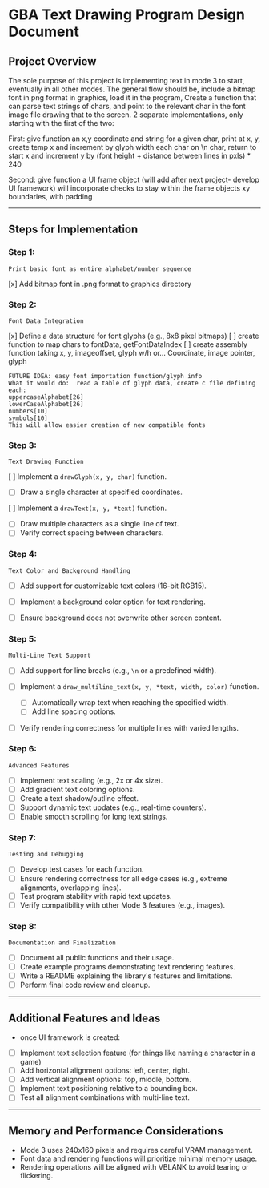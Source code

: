 # GBA Text Drawing Program Design Document

## Project Overview
The sole purpose of this project is implementing text in mode 3 to start, eventually in all other modes.
The general flow should be, include a bitmap font in png format in graphics, load it in the program,
Create a function that can parse text strings of chars, and point to the relevant char in the font image file
drawing that to the screen.
2 separate implementations, only starting with the first of the two:

First:
    give function an x,y coordinate and string 
    for a given char, print at x, y, create temp x and increment by glyph width each char
    on \n char, return to start x and increment y by (font height + distance between lines in pxls) * 240

Second:
    give function a UI frame object (will add after next project- develop UI framework)
    will incorporate checks to stay within the frame objects xy boundaries, with padding

---

## Steps for Implementation

### Step 1:
    Print basic font as entire alphabet/number sequence
[x] Add bitmap font in .png format to graphics directory


### Step 2:
    Font Data Integration
[x] Define a data structure for font glyphs (e.g., 8x8 pixel bitmaps)
[ ] create function to map chars to fontData, getFontDataIndex
[ ] create assembly function taking x, y, imageoffset, glyph w/h
or... Coordinate, image pointer, glyph

    FUTURE IDEA: easy font importation function/glyph info
    What it would do:  read a table of glyph data, create c file defining each: 
    uppercaseAlphabet[26]
    lowerCaseAlphabet[26]
    numbers[10]
    symbols[10]
    This will allow easier creation of new compatible fonts

### Step 3:
    Text Drawing Function
[ ] Implement a `drawGlyph(x, y, char)` function.
- [ ] Draw a single character at specified coordinates.

[ ] Implement a `drawText(x, y, *text)` function.
- [ ] Draw multiple characters as a single line of text.
- [ ] Verify correct spacing between characters.

### Step 4:
    Text Color and Background Handling
- [ ] Add support for customizable text colors (16-bit RGB15).
- [ ] Implement a background color option for text rendering.
- [ ] Ensure background does not overwrite other screen content.


### Step 5: 
    Multi-Line Text Support
- [ ] Add support for line breaks (e.g., `\n` or a predefined width).

- [ ] Implement a `draw_multiline_text(x, y, *text, width, color)` function.
  - [ ] Automatically wrap text when reaching the specified width.
  - [ ] Add line spacing options.

- [ ] Verify rendering correctness for multiple lines with varied lengths.


### Step 6:
    Advanced Features
- [ ] Implement text scaling (e.g., 2x or 4x size).
- [ ] Add gradient text coloring options.
- [ ] Create a text shadow/outline effect.
- [ ] Support dynamic text updates (e.g., real-time counters).
- [ ] Enable smooth scrolling for long text strings.

### Step 7:
    Testing and Debugging
- [ ] Develop test cases for each function.
- [ ] Ensure rendering correctness for all edge cases (e.g., extreme alignments, overlapping lines).
- [ ] Test program stability with rapid text updates.
- [ ] Verify compatibility with other Mode 3 features (e.g., images).

### Step 8:
    Documentation and Finalization
- [ ] Document all public functions and their usage.
- [ ] Create example programs demonstrating text rendering features.
- [ ] Write a README explaining the library's features and limitations.
- [ ] Perform final code review and cleanup.

---

## Additional Features and Ideas
- once UI framework is created:
- [ ] Implement text selection feature (for things like naming a character in a game)
- [ ] Add horizontal alignment options: left, center, right.
- [ ] Add vertical alignment options: top, middle, bottom.
- [ ] Implement text positioning relative to a bounding box.
- [ ] Test all alignment combinations with multi-line text.

---

## Memory and Performance Considerations

- Mode 3 uses 240x160 pixels and requires careful VRAM management.
- Font data and rendering functions will prioritize minimal memory usage.
- Rendering operations will be aligned with VBLANK to avoid tearing or flickering.
